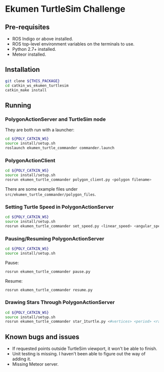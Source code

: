 # Ekumen TurtleSim Challenge

## Pre-requisites
* ROS Indigo or above installed.
* ROS top-level environment variables on the terminals to use.
* Python 2.7+ installed.
* Meteor installed.

## Installation
```bash
git clone ${THIS_PACKAGE}
cd catkin_ws_ekumen_turtlesim
catkin_make install
```

## Running

### PolygonActionServer and TurtleSim node
They are both run with a launcher:
```bash
cd ${POLY_CATKIN_WS}
source install/setup.sh
roslaunch ekumen_turtle_commander commander.launch
```

### PolygonActionClient
```bash
cd ${POLY_CATKIN_WS}
source install/setup.sh
rosrun ekumen_turtle_commander polygon_client.py <polygon filename>
```
There are some example files under `src/ekumen_turtle_commander/polygon_files`.

### Setting Turtle Speed in PolygonActionServer
```bash
cd ${POLY_CATKIN_WS}
source install/setup.sh
rosrun ekumen_turtle_commander set_speed.py <linear_speed> <angular_speed>
```

### Pausing/Resuming PolygonActionServer
```bash
cd ${POLY_CATKIN_WS}
source install/setup.sh
```
Pause:
```bash
rosrun ekumen_turtle_commander pause.py
```
Resume:
```bash
rosrun ekumen_turtle_commander resume.py
```

### Drawing Stars Through PolygonActionServer
```bash
cd ${POLY_CATKIN_WS}
source install/setup.sh
rosrun ekumen_turtle_commander star_1turtle.py <#vertices> <period> <radius>
```

## Known bugs and issues
* If requested points outside TurtleSim viewport, it won't be able to finish.
* Unit testing is missing. I haven't been able to figure out the way of adding it.
* Missing Meteor server.
